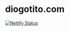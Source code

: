 # diogotito.com

[![Netlify Status](https://api.netlify.com/api/v1/badges/1a2f3ecd-6379-4abd-86fd-12b388313ed2/deploy-status)](https://app.netlify.com/sites/diogotito/deploys)
